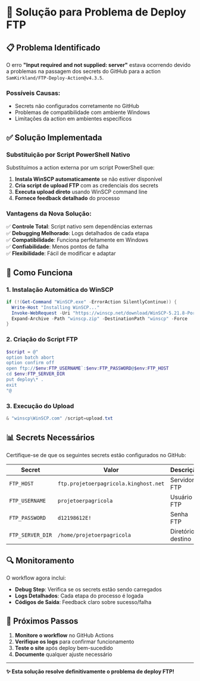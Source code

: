 # 🚀 Solução para Problema de Deploy FTP

## 📋 Problema Identificado

O erro **"Input required and not supplied: server"** estava ocorrendo devido a problemas na passagem dos secrets do GitHub para a action `SamKirkland/FTP-Deploy-Action@v4.3.5`.

### Possíveis Causas:
- Secrets não configurados corretamente no GitHub
- Problemas de compatibilidade com ambiente Windows
- Limitações da action em ambientes específicos

## ✅ Solução Implementada

### Substituição por Script PowerShell Nativo

Substituímos a action externa por um script PowerShell que:

1. **Instala WinSCP automaticamente** se não estiver disponível
2. **Cria script de upload FTP** com as credenciais dos secrets
3. **Executa upload direto** usando WinSCP command line
4. **Fornece feedback detalhado** do processo

### Vantagens da Nova Solução:

✅ **Controle Total**: Script nativo sem dependências externas  
✅ **Debugging Melhorado**: Logs detalhados de cada etapa  
✅ **Compatibilidade**: Funciona perfeitamente em Windows  
✅ **Confiabilidade**: Menos pontos de falha  
✅ **Flexibilidade**: Fácil de modificar e adaptar  

## 🔧 Como Funciona

### 1. Instalação Automática do WinSCP
```powershell
if (!(Get-Command "WinSCP.exe" -ErrorAction SilentlyContinue)) {
  Write-Host "Installing WinSCP..."
  Invoke-WebRequest -Uri "https://winscp.net/download/WinSCP-5.21.8-Portable.zip" -OutFile "winscp.zip"
  Expand-Archive -Path "winscp.zip" -DestinationPath "winscp" -Force
}
```

### 2. Criação do Script FTP
```powershell
$script = @"
option batch abort
option confirm off
open ftp://$env:FTP_USERNAME`:$env:FTP_PASSWORD@$env:FTP_HOST
cd $env:FTP_SERVER_DIR
put deploy\* .
exit
"@
```

### 3. Execução do Upload
```powershell
& "winscp\WinSCP.com" /script=upload.txt
```

## 📊 Secrets Necessários

Certifique-se de que os seguintes secrets estão configurados no GitHub:

| Secret | Valor | Descrição |
|--------|-------|----------|
| `FTP_HOST` | `ftp.projetoerpagricola.kinghost.net` | Servidor FTP |
| `FTP_USERNAME` | `projetoerpagricola` | Usuário FTP |
| `FTP_PASSWORD` | `d12198612E!` | Senha FTP |
| `FTP_SERVER_DIR` | `/home/projetoerpagricola` | Diretório destino |

## 🔍 Monitoramento

O workflow agora inclui:

- **Debug Step**: Verifica se os secrets estão sendo carregados
- **Logs Detalhados**: Cada etapa do processo é logada
- **Códigos de Saída**: Feedback claro sobre sucesso/falha

## 🎯 Próximos Passos

1. **Monitore o workflow** no GitHub Actions
2. **Verifique os logs** para confirmar funcionamento
3. **Teste o site** após deploy bem-sucedido
4. **Documente** qualquer ajuste necessário

---

**✨ Esta solução resolve definitivamente o problema de deploy FTP!**
